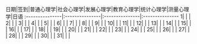 
日期|签到|普通心理学|社会心理学|发展心理学|教育心理学|统计心理学|测量心理学|日语
 :---------------|:---------------|:---------------|:---------------
 1| | |
2| | |
 3| | |
 4| | |
 5| | |
 6| | |
 7| | |
 8| | |
 9| | |
 10| | |
 11| | |
 12| | |
 13| | |
 14| | |
 15| | |
 16| | |
  17| | |
  18| | |
  19| | |
 20| | |
  21| | |
  22| | |
  23| | |
 24| | |
 25| | |
 26| | |
 27| | |
 28| | |
 29| | |
 30| | |
 31| | | 
